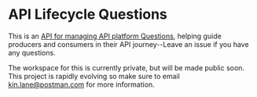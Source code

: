 # API Lifecycle Questions
This is an [API for managing API platform Questions](https://www.postman.com/postman/workspace/postman-open-technologies-lifecycle-control/api/728c4c8a-674c-4f9e-9541-5381df219bc1/version/74bc73b4-0747-4083-b9b9-320ce8b0a1eb?tab=define), helping guide producers and consumers in their API journey--Leave an issue if you have any questions.

The workspace for this is currently private, but will be made public soon. This project is rapidly evolving so make sure to email kin.lane@postman.com for more information.
